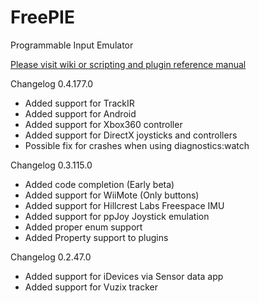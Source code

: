 FreePIE
=======

Programmable Input Emulator

[Please visit wiki or scripting and plugin reference manual](https://github.com/AndersMalmgren/FreePIE/wiki)

Changelog 0.4.177.0
* Added support for TrackIR
* Added support for Android
* Added support for Xbox360 controller
* Added support for DirectX joysticks and controllers
* Possible fix for crashes when using diagnostics:watch 

Changelog 0.3.115.0
* Added code completion (Early beta)
* Added support for WiiMote (Only buttons)
* Added support for Hillcrest Labs Freespace IMU
* Added support for ppJoy Joystick emulation
* Added proper enum support
* Added Property support to plugins

Changelog 0.2.47.0
* Added support for iDevices via Sensor data app
* Added support for Vuzix tracker